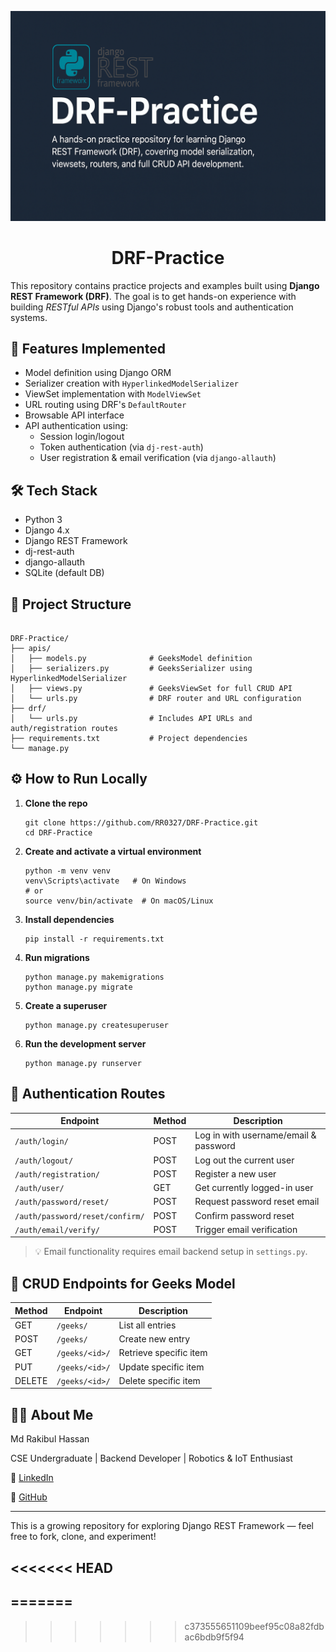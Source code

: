 ![Project Banner](Banner_for_DRF.png)

<h1 align="center">DRF-Practice</h1>

This repository contains practice projects and examples built using **Django REST Framework (DRF)**. The goal is to get hands-on experience with building *RESTful APIs* using Django's robust tools and authentication systems.

## 🚀 Features Implemented

- Model definition using Django ORM
- Serializer creation with `HyperlinkedModelSerializer`
- ViewSet implementation with `ModelViewSet`
- URL routing using DRF's `DefaultRouter`
- Browsable API interface
- API authentication using:
  - Session login/logout
  - Token authentication (via `dj-rest-auth`)
  - User registration & email verification (via `django-allauth`)

## 🛠 Tech Stack

- Python 3
- Django 4.x
- Django REST Framework
- dj-rest-auth
- django-allauth
- SQLite (default DB)

## 📂 Project Structure

```

DRF-Practice/
├── apis/
│   ├── models.py              # GeeksModel definition
│   ├── serializers.py         # GeeksSerializer using HyperlinkedModelSerializer
│   ├── views.py               # GeeksViewSet for full CRUD API
│   └── urls.py                # DRF router and URL configuration
├── drf/
│   └── urls.py                # Includes API URLs and auth/registration routes
├── requirements.txt           # Project dependencies
└── manage.py

```

## ⚙️ How to Run Locally

1. **Clone the repo**
   ```
   git clone https://github.com/RR0327/DRF-Practice.git
   cd DRF-Practice
   ```

2. **Create and activate a virtual environment**

   ```
   python -m venv venv
   venv\Scripts\activate   # On Windows
   # or
   source venv/bin/activate  # On macOS/Linux
   ```

3. **Install dependencies**

   ```
   pip install -r requirements.txt
   ```

4. **Run migrations**

   ```
   python manage.py makemigrations
   python manage.py migrate
   ```

5. **Create a superuser**

   ```
   python manage.py createsuperuser
   ```

6. **Run the development server**

   ```
   python manage.py runserver
   ```

## 🔐 Authentication Routes

| Endpoint                        | Method | Description                           |
| ------------------------------- | ------ | ------------------------------------- |
| `/auth/login/`                  | POST   | Log in with username/email & password |
| `/auth/logout/`                 | POST   | Log out the current user              |
| `/auth/registration/`           | POST   | Register a new user                   |
| `/auth/user/`                   | GET    | Get currently logged-in user          |
| `/auth/password/reset/`         | POST   | Request password reset email          |
| `/auth/password/reset/confirm/` | POST   | Confirm password reset                |
| `/auth/email/verify/`           | POST   | Trigger email verification            |

> 💡 Email functionality requires email backend setup in `settings.py`.

## 📌 CRUD Endpoints for Geeks Model

| Method | Endpoint       | Description            |
| ------ | -------------- | ---------------------- |
| GET    | `/geeks/`      | List all entries       |
| POST   | `/geeks/`      | Create new entry       |
| GET    | `/geeks/<id>/` | Retrieve specific item |
| PUT    | `/geeks/<id>/` | Update specific item   |
| DELETE | `/geeks/<id>/` | Delete specific item   |

## 🙋‍♂️ About Me

Md Rakibul Hassan

CSE Undergraduate | Backend Developer | Robotics & IoT Enthusiast

🔗 [LinkedIn](https://www.linkedin.com/in/md-rakibul-hassan-507b00308)

🐙 [GitHub](https://github.com/RR0327)

---

This is a growing repository for exploring Django REST Framework — feel free to fork, clone, and experiment!

<<<<<<< HEAD
---
=======
---
>>>>>>> c373555651109beef95c08a82fdbac6bdb9f5f94
